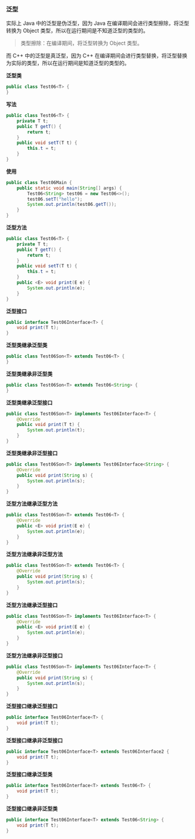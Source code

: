 ### 泛型

实际上 Java 中的泛型是伪泛型，因为 Java 在编译期间会进行类型擦除，将泛型转换为 Object 类型，所以在运行期间是不知道泛型的类型的。
> 类型擦除：在编译期间，将泛型转换为 Object 类型。

而 C++ 中的泛型是真泛型，因为 C++ 在编译期间会进行类型替换，将泛型替换为实际的类型，所以在运行期间是知道泛型的类型的。

**泛型类**

```java
public class Test06<T> {
}
```

**写法**

```java
public class Test06<T> {
    private T t;
    public T getT() {
        return t;
    }
    public void setT(T t) {
        this.t = t;
    }
}
```

**使用**

```java
public class Test06Main {
    public static void main(String[] args) {
        Test06<String> test06 = new Test06<>();
        test06.setT("hello");
        System.out.println(test06.getT());
    }
}
```

**泛型方法**

```java
public class Test06<T> {
    private T t;
    public T getT() {
        return t;
    }
    public void setT(T t) {
        this.t = t;
    }
    public <E> void print(E e) {
        System.out.println(e);
    }
}
```

**泛型接口**

```java
public interface Test06Interface<T> {
    void print(T t);
}
```

**泛型类继承泛型类**

```java
public class Test06Son<T> extends Test06<T> {
}
```

**泛型类继承非泛型类**

```java
public class Test06Son<T> extends Test06<String> {
}
```

**泛型类继承泛型接口**

```java
public class Test06Son<T> implements Test06Interface<T> {
    @Override
    public void print(T t) {
        System.out.println(t);
    }
}
```

**泛型类继承非泛型接口**

```java
public class Test06Son<T> implements Test06Interface<String> {
    @Override
    public void print(String s) {
        System.out.println(s);
    }
}
```

**泛型方法继承泛型方法**

```java
public class Test06Son<T> extends Test06<T> {
    @Override
    public <E> void print(E e) {
        System.out.println(e);
    }
}
```

**泛型方法继承非泛型方法**

```java
public class Test06Son<T> extends Test06<T> {
    @Override
    public void print(String s) {
        System.out.println(s);
    }
}
```

**泛型方法继承泛型接口**

```java
public class Test06Son<T> implements Test06Interface<T> {
    @Override
    public <E> void print(E e) {
        System.out.println(e);
    }
}
```

**泛型方法继承非泛型接口**

```java
public class Test06Son<T> implements Test06Interface<T> {
    @Override
    public void print(String s) {
        System.out.println(s);
    }
}
```

**泛型接口继承泛型接口**

```java
public interface Test06Interface<T> {
    void print(T t);
}
```

**泛型接口继承非泛型接口**

```java
public interface Test06Interface<T> extends Test06Interface2 {
    void print(T t);
}
```

**泛型接口继承泛型类**

```java
public interface Test06Interface<T> extends Test06<T> {
    void print(T t);
}
```

**泛型接口继承非泛型类**

```java
public interface Test06Interface<T> extends Test06<String> {
    void print(T t);
}
```
